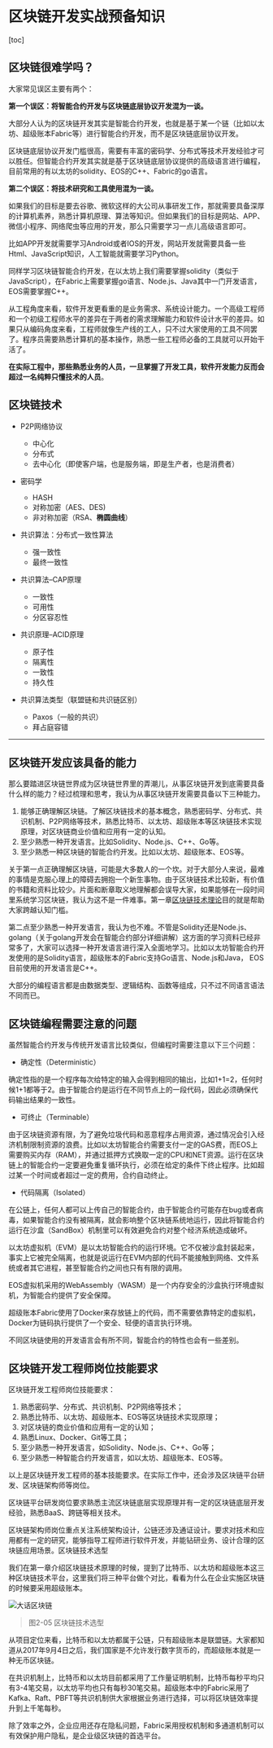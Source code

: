 # 区块链开发实战预备知识

[toc]

## 区块链很难学吗？

大家常见误区主要有两个：

**第一个误区：将智能合约开发与区块链底层协议开发混为一谈。**

大部分人认为的区块链开发其实是智能合约开发，也就是基于某一个链（比如以太坊、超级账本Fabric等）进行智能合约开发，而不是区块链底层协议开发。

区块链底层协议开发门槛很高，需要有丰富的密码学、分布式等技术开发经验才可以胜任。但智能合约开发其实就是基于区块链底层协议提供的高级语言进行编程，目前常用的有以太坊的solidity、EOS的C++、Fabric的go语言。

**第二个误区：将技术研究和工具使用混为一谈。**

如果我们的目标是要去谷歌、微软这样的大公司从事研发工作，那就需要具备深厚的计算机素养，熟悉计算机原理、算法等知识。但如果我们的目标是网站、APP、微信小程序、网络爬虫等应用的开发，那么只需要学习一点儿高级语言即可。

比如APP开发就需要学习Android或者IOS的开发，网站开发就需要具备一些Html、JavaScript知识，人工智能就需要学习Python。

同样学习区块链智能合约开发，在以太坊上我们需要掌握solidity（类似于JavaScript），在Fabric上需要掌握go语言、Node.js、Java其中一门开发语言，EOS需要掌握C++。

从工程角度来看，软件开发更看重的是业务需求、系统设计能力。一个高级工程师和一个初级工程师水平的差异在于两者的需求理解能力和软件设计水平的差异。如果只从编码角度来看，工程师就像生产线的工人，只不过大家使用的工具不同罢了。程序员需要熟悉计算机的基本操作，熟悉一些工程师必备的工具就可以开始干活了。

**在实际工程中，那些熟悉业务的人员，一旦掌握了开发工具，软件开发能力反而会超过一名纯粹只懂技术的人员**。



## 区块链技术

+ P2P网络协议

  + 中心化
  + 分布式
  + 去中心化（即使客户端，也是服务端，即是生产者，也是消费者）

+ 密码学

  + HASH
  + 对称加密（AES、DES)
  + 非对称加密（RSA、**椭圆曲线**）

+ 共识算法：分布式一致性算法

  + 强一致性
  + 最终一致性

+ 共识算法–CAP原理

  + 一致性
  + 可用性
  + 分区容忍性

+ 共识原理–ACID原理

  + 原子性
  + 隔离性
  + 一致性
  + 持久性

+ 共识算法类型（联盟链和共识链区别）

  + Paxos（一般的共识）
  + 拜占庭容错

  

---

## 区块链开发应该具备的能力

那么要踏进区块链世界成为区块链世界里的弄潮儿，从事区块链开发到底需要具备什么样的能力？经过梳理和思考，我认为从事区块链开发需要具备以下三种能力。

1. 能够正确理解区块链。了解区块链技术的基本概念，熟悉密码学、分布式、共识机制、P2P网络等技术，熟悉比特币、以太坊、超级账本等区块链技术实现原理，对区块链商业价值和应用有一定的认知。
2. 至少熟悉一种开发语言。比如Solidity、Node.js、C++、Go等。
3. 至少熟悉一种区块链的智能合约开发。比如以太坊、超级账本、EOS等。

关于第一点正确理解区块链，可能是大多数人的一个坎。对于大部分人来说，最难的事情是克服心理上的障碍去拥抱一个新生事物。由于区块链技术比较新，有价值的书籍和资料比较少。片面和断章取义地理解都会误导大家，如果能够在一段时间里系统学习区块链，我认为这不是一件难事。第一章[区块链技术理论](https://learnblockchain.cn/books/enterprise/chapter1_00.html)目的就是帮助大家跨越认知门槛。

第二点至少熟悉一种开发语言，我认为也不难。不管是Solidity还是Node.js、golang（关于golang开发会在智能合约部分详细讲解）这方面的学习资料已经非常多了，大家可以选择一种开发语言进行深入全面地学习。比如以太坊智能合约开发使用的是Solidity语言，超级账本的Fabric支持Go语言、Node.js和Java， EOS目前使用的开发语言是C++。

大部分的编程语言都是由数据类型、逻辑结构、函数等组成，只不过不同语言语法不同而已。



## 区块链编程需要注意的问题

虽然智能合约开发与传统开发语言比较类似，但编程时需要注意以下三个问题：

- 确定性（Deterministic）

确定性指的是一个程序每次给特定的输入会得到相同的输出，比如1+1=2，任何时候1+1都等于2。由于智能合约是运行在不同节点上的一段代码，因此必须确保代码输出结果的一致性。

- 可终止（Terminable）

由于区块链资源有限，为了避免垃圾代码和恶意程序占用资源，通过情况会引入经济机制限制资源的浪费。比如以太坊智能合约需要支付一定的GAS费，而EOS上需要购买内存（RAM），并通过抵押方式换取一定的CPU和NET资源。运行在区块链上的智能合约一定要避免重复循环执行，必须在给定的条件下终止程序。比如超过某一个时间或者超过一定的费用，合约自动终止。

- 代码隔离（Isolated）

在公链上，任何人都可以上传自己的智能合约，由于智能合约可能存在bug或者病毒，如果智能合约没有被隔离，就会影响整个区块链系统地运行，因此将智能合约运行在沙盒（SandBox）机制里可以有效避免合约对整个经济系统造成破坏。

以太坊虚拟机（EVM）是以太坊智能合约的运行环境。它不仅被沙盒封装起来，事实上它被完全隔离，也就是说运行在EVM内部的代码不能接触到网络、文件系统或者其它进程，甚至智能合约之间也只有有限的调用。

EOS虚拟机采用的WebAssembly（WASM）是一个内存安全的沙盒执行环境虚拟机，为智能合约提供了安全保障。

超级账本Fabric使用了Docker来存放链上的代码，而不需要依靠特定的虚拟机，Docker为链码执行提供了一个安全、轻便的语言执行环境。

不同区块链使用的开发语言会有所不同，智能合约的特性也会有一些差别。



## 区块链开发工程师岗位技能要求

区块链开发工程师岗位技能要求：

1. 熟悉密码学、分布式、共识机制、P2P网络等技术；
2. 熟悉比特币、以太坊、超级账本、EOS等区块链技术实现原理；
3. 对区块链的商业价值和应用有一定的认知；
4. 熟悉Linux、Docker、Git等工具；
5. 至少熟悉一种开发语言，如Solidity、Node.js、C++、Go等；
6. 至少熟悉一种智能合约开发语言，如以太坊、超级账本、EOS等。

以上是区块链开发工程师的基本技能要求。在实际工作中，还会涉及区块链平台研发、区块链架构师等岗位。

区块链平台研发岗位要求熟悉主流区块链底层实现原理并有一定的区块链底层开发经验，熟悉BaaS、跨链等相关技术。

区块链架构师岗位重点关注系统架构设计，公链还涉及通证设计。要求对技术和应用都有一定的研究，能够指导工程师进行软件开发，并能钻研业务、设计合理的区块链应用场景。区块链技术选型

我们在第一章介绍区块链技术原理的时候，提到了比特币、以太坊和超级账本这三种区块链技术平台，这里我们将三种平台做个对比，看看为什么在企业实施区块链的时候要采用超级账本。

![大话区块链](https://s2.loli.net/2022/05/21/OjA9LJFGiv3afcr.png)

> 图2-05 区块链技术选型

从项目定位来看，比特币和以太坊都属于公链，只有超级账本是联盟链。大家都知道从2017年9月4日之后，我们国家是不允许发行数字货币的，而超级账本就是一种无币区块链。

在共识机制上，比特币和以太坊目前都采用了工作量证明机制，比特币每秒平均只有3-4笔交易，以太坊平均也只有每秒30笔交易。超级账本中的Fabric采用了Kafka、Raft、PBFT等共识机制供大家根据业务进行选择，可以将区块链效率提升到上千笔每秒。

除了效率之外，企业应用还存在隐私问题，Fabric采用授权机制和多通道机制可以有效保护用户隐私，是企业级区块链的首选平台。



